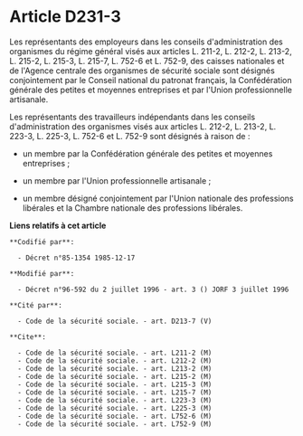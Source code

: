 # Article D231-3

Les représentants des employeurs dans les conseils d'administration des organismes du régime général visés aux articles L.
211-2, L. 212-2, L. 213-2, L. 215-2, L. 215-3, L. 215-7, L. 752-6 et L. 752-9, des caisses nationales et de l'Agence centrale
des organismes de sécurité sociale sont désignés conjointement par le Conseil national du patronat français, la Confédération
générale des petites et moyennes entreprises et par l'Union professionnelle artisanale.

Les représentants des travailleurs indépendants dans les conseils d'administration des organismes visés aux articles L.
212-2, L. 213-2, L. 223-3, L. 225-3, L. 752-6 et L. 752-9 sont désignés à raison de :

- un membre par la Confédération générale des petites et moyennes entreprises ;

- un membre par l'Union professionnelle artisanale ;

- un membre désigné conjointement par l'Union nationale des professions libérales et la Chambre nationale des professions
libérales.

**Liens relatifs à cet article**

	**Codifié par**:

	  - Décret n°85-1354 1985-12-17

	**Modifié par**:

	  - Décret n°96-592 du 2 juillet 1996 - art. 3 () JORF 3 juillet 1996

	**Cité par**:

	  - Code de la sécurité sociale. - art. D213-7 (V)

	**Cite**:

	  - Code de la sécurité sociale. - art. L211-2 (M)
	  - Code de la sécurité sociale. - art. L212-2 (M)
	  - Code de la sécurité sociale. - art. L213-2 (M)
	  - Code de la sécurité sociale. - art. L215-2 (M)
	  - Code de la sécurité sociale. - art. L215-3 (M)
	  - Code de la sécurité sociale. - art. L215-7 (M)
	  - Code de la sécurité sociale. - art. L223-3 (M)
	  - Code de la sécurité sociale. - art. L225-3 (M)
	  - Code de la sécurité sociale. - art. L752-6 (M)
	  - Code de la sécurité sociale. - art. L752-9 (M)
